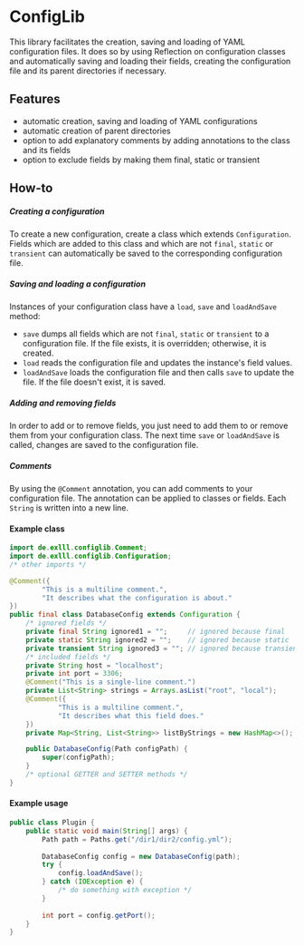 # ConfigLib
This library facilitates the creation, saving and loading of YAML configuration files. It does so
 by using Reflection on configuration classes and automatically saving and loading their fields,
 creating the configuration file and its parent directories if necessary.

## Features
- automatic creation, saving and loading of YAML configurations
- automatic creation of parent directories
- option to add explanatory comments by adding annotations to the class and its fields
- option to exclude fields by making them final, static or transient

## How-to
##### Creating a configuration
To create a new configuration, create a class which extends `Configuration`. Fields which are
added to this class and which are not `final`, `static` or `transient` can automatically be saved
 to the corresponding configuration file.

##### Saving and loading a configuration
Instances of your configuration class have a `load`, `save` and `loadAndSave` method:
- `save` dumps all fields which are not `final`, `static` or `transient` to a configuration file.
  If the file exists, it is overridden; otherwise, it is created.
- `load` reads the configuration file and updates the instance's field values.
- `loadAndSave` loads the configuration file and then calls `save` to update the file.
If the file doesn't exist, it is saved.

##### Adding and removing fields
In order to add or to remove fields, you just need to add them to or remove them from your
configuration class. The next time `save` or `loadAndSave` is called, changes are saved to the 
configuration file.

##### Comments
By using the `@Comment` annotation, you can add comments to your configuration file. The 
annotation can be applied to classes or fields. Each `String` is written into a new line.

#### Example class
```java
import de.exlll.configlib.Comment;
import de.exlll.configlib.Configuration;
/* other imports */

@Comment({
        "This is a multiline comment.",
        "It describes what the configuration is about."
})
public final class DatabaseConfig extends Configuration {
    /* ignored fields */
    private final String ignored1 = "";     // ignored because final
    private static String ignored2 = "";    // ignored because static
    private transient String ignored3 = ""; // ignored because transient
    /* included fields */
    private String host = "localhost";
    private int port = 3306;
    @Comment("This is a single-line comment.")
    private List<String> strings = Arrays.asList("root", "local");
    @Comment({
            "This is a multiline comment.",
            "It describes what this field does."
    })
    private Map<String, List<String>> listByStrings = new HashMap<>();

    public DatabaseConfig(Path configPath) {
        super(configPath);
    }
    /* optional GETTER and SETTER methods */
}
```
#### Example usage
```java
public class Plugin {
    public static void main(String[] args) {
        Path path = Paths.get("/dir1/dir2/config.yml");
    
        DatabaseConfig config = new DatabaseConfig(path);
        try {
            config.loadAndSave();
        } catch (IOException e) {
            /* do something with exception */
        }
        
        int port = config.getPort();
    }
}
```
